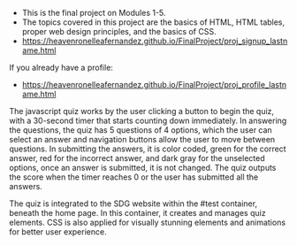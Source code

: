 - This is the final project on Modules 1-5.
- The topics covered in this project are the basics of HTML, HTML tables, proper web design principles, and the basics of CSS.
- https://heavenronelleafernandez.github.io/FinalProject/proj_signup_lastname.html

If you already have a profile:
- https://heavenronelleafernandez.github.io/FinalProject/proj_profile_lastname.html

The javascript quiz works by the user clicking a button to begin the quiz, with a 30-second timer that starts counting down immediately. In answering the questions, the quiz has 5 questions of 4 options, which the user can select an answer and navigation buttons allow the user to move between questions. In submitting the answers, it is color coded, green for the correct answer, red for the incorrect answer, and dark gray for the unselected options, once an answer is submitted, it is not changed. The quiz outputs the score when the timer reaches 0 or the user has submitted all the answers.

The quiz is integrated to the SDG website within the #test container, beneath the home page. In this container, it creates and manages quiz elements. CSS is also applied for visually stunning elements and animations for better user experience.
